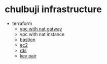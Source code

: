 # chulbuji infrastructure
- terraform
	- [vpc with nat gatway](/terraform/modules/vpc)
	- vpc with nat instance
	- [bastion](/terraform/modules/bastion)
	- [ec2](/terraform/modules/ec2)
	- [rds](/terraform/modules/rds)
	- [key pair](/terraform/modules/key_pair)
